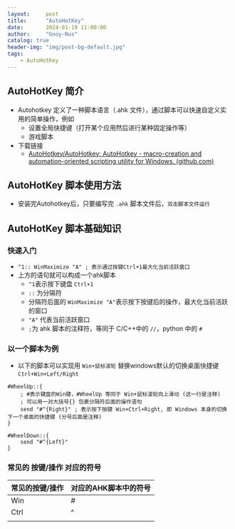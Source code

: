 ```yaml
---
layout:     post
title:      "AutoHotKey"
date:       2024-01-19 11:00:00
author:     "Gnoy-Nus"
catalog: true
header-img: "img/post-bg-default.jpg"
tags:
    - AutoHotKey
---
```


## AutoHotKey 简介

- Autohotkey 定义了一种脚本语言（.ahk 文件），通过脚本可以快速自定义实用的简单操作，例如
  - 设置全局快捷键（打开某个应用然后进行某种固定操作等）
  - 游戏脚本
- 下载链接
  - [AutoHotkey/AutoHotkey: AutoHotkey - macro-creation and automation-oriented scripting utility for Windows. (github.com)](https://github.com/AutoHotkey/AutoHotkey)


## AutoHotKey  脚本使用方法

- 安装完Autohotkey后，只要编写完 `.ahk` 脚本文件后，`双击脚本文件运行`

## AutoHotKey 脚本基础知识

### 快速入门

- `^1:: WinMaximize "A" ; 表示通过按键Ctrl+1最大化当前活跃窗口`
- 上方的语句就可以构成一个ahk脚本
  - `^1`表示按下键盘 `Ctrl+1` 
  - `::` 为分隔符
  - 分隔符后面的 `WinMaximize "A"`表示按下按键后的操作，最大化当前活跃的窗口
  - `"A"` 代表当前活跃窗口
  - `;`为 ahk 脚本的注释符，等同于 C/C++中的 `//`，python 中的 `#`


### 以一个脚本为例

- 以下的脚本可以实现用 `Win+鼠标滚轮` 替换windows默认的切换桌面快捷键 `Ctrl+Win+Left/Right`

``` ahk
#WheelUp::{
	; #表示键盘的Win键，#WheelUp 等同于 Win+鼠标滚轮向上滑动 (这一行是注释)
	; 可以用一对大括号{} 包裹分隔符后面的操作语句
	send "#^{Right}" ; 表示按下按键 Win+Ctrl+Right, 即 Windows 本身的切换下一个桌面的快捷键 (分号后面是注释)
}

#WheelDown::{
	send "#^{Left}"
}
```

### 常见的 按键/操作 对应的符号

| 常见的按键/操作 | 对应的AHK脚本中的符号 |
| --------------- | --------------------- |
| Win             | #                     |
| Ctrl            | ^                     |
|                 |                       |
